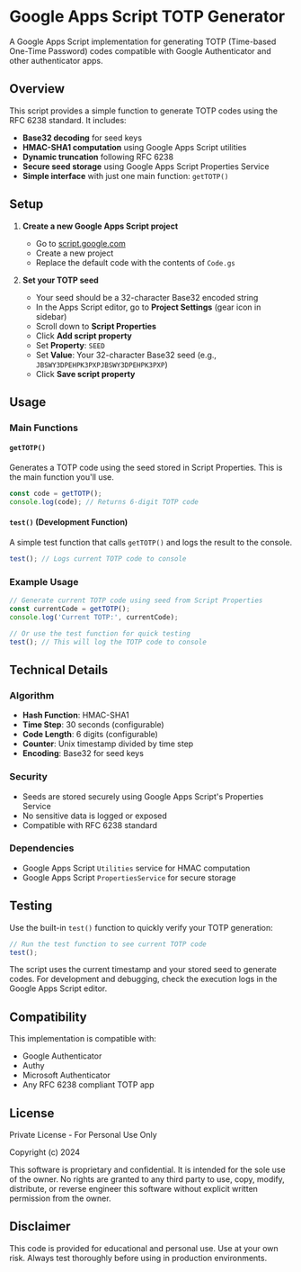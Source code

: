 # Google Apps Script TOTP Generator

A Google Apps Script implementation for generating TOTP (Time-based One-Time Password) codes compatible with Google Authenticator and other authenticator apps.

## Overview

This script provides a simple function to generate TOTP codes using the RFC 6238 standard. It includes:

- **Base32 decoding** for seed keys
- **HMAC-SHA1 computation** using Google Apps Script utilities
- **Dynamic truncation** following RFC 6238
- **Secure seed storage** using Google Apps Script Properties Service
- **Simple interface** with just one main function: `getTOTP()`

## Setup

1. **Create a new Google Apps Script project**
   - Go to [script.google.com](https://script.google.com)
   - Create a new project
   - Replace the default code with the contents of `Code.gs`

2. **Set your TOTP seed**
   - Your seed should be a 32-character Base32 encoded string
   - In the Apps Script editor, go to **Project Settings** (gear icon in sidebar)
   - Scroll down to **Script Properties**
   - Click **Add script property**
   - Set **Property**: `SEED`
   - Set **Value**: Your 32-character Base32 seed (e.g., `JBSWY3DPEHPK3PXPJBSWY3DPEHPK3PXP`)
   - Click **Save script property**

## Usage

### Main Functions

#### `getTOTP()`
Generates a TOTP code using the seed stored in Script Properties. This is the main function you'll use.
```javascript
const code = getTOTP();
console.log(code); // Returns 6-digit TOTP code
```

#### `test()` (Development Function)
A simple test function that calls `getTOTP()` and logs the result to the console.
```javascript
test(); // Logs current TOTP code to console
```

### Example Usage

```javascript
// Generate current TOTP code using seed from Script Properties
const currentCode = getTOTP();
console.log('Current TOTP:', currentCode);

// Or use the test function for quick testing
test(); // This will log the TOTP code to console
```

## Technical Details

### Algorithm
- **Hash Function**: HMAC-SHA1
- **Time Step**: 30 seconds (configurable)
- **Code Length**: 6 digits (configurable)
- **Counter**: Unix timestamp divided by time step
- **Encoding**: Base32 for seed keys

### Security
- Seeds are stored securely using Google Apps Script's Properties Service
- No sensitive data is logged or exposed
- Compatible with RFC 6238 standard

### Dependencies
- Google Apps Script `Utilities` service for HMAC computation
- Google Apps Script `PropertiesService` for secure storage

## Testing

Use the built-in `test()` function to quickly verify your TOTP generation:

```javascript
// Run the test function to see current TOTP code
test();
```

The script uses the current timestamp and your stored seed to generate codes. For development and debugging, check the execution logs in the Google Apps Script editor.

## Compatibility

This implementation is compatible with:
- Google Authenticator
- Authy
- Microsoft Authenticator
- Any RFC 6238 compliant TOTP app

## License

Private License - For Personal Use Only

Copyright (c) 2024

This software is proprietary and confidential. It is intended for the sole use of the owner. No rights are granted to any third party to use, copy, modify, distribute, or reverse engineer this software without explicit written permission from the owner.

## Disclaimer

This code is provided for educational and personal use. Use at your own risk. Always test thoroughly before using in production environments. 